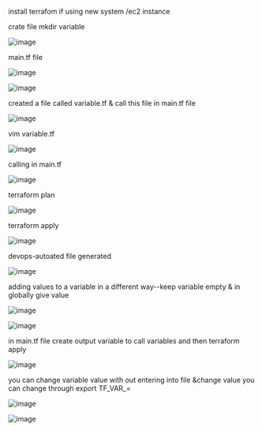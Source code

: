 install terrafom if using new system /ec2 instance

crate file mkdir variable

![image](https://user-images.githubusercontent.com/85178565/232247233-1df0c423-2fc0-4d25-9831-487e706a8eac.png)

main.tf file

![image](https://user-images.githubusercontent.com/85178565/232247282-c05aee72-86bb-4a36-9c69-b3b824199fad.png)


![image](https://user-images.githubusercontent.com/85178565/232247323-b4519d70-cd5a-486f-b98b-55647713ba1a.png)

created a file called variable.tf & call this file in main.tf file

![image](https://user-images.githubusercontent.com/85178565/232247407-aa3571cb-c87b-4586-b6e7-ddcfa415ab6e.png)

vim variable.tf

![image](https://user-images.githubusercontent.com/85178565/232247482-c76f7572-5868-4d23-8ee3-08453bd7892c.png)

calling in main.tf

![image](https://user-images.githubusercontent.com/85178565/232247551-39c748f7-1e9b-46ce-a547-ee6b85dcd093.png)


terraform plan

![image](https://user-images.githubusercontent.com/85178565/232247763-588c5343-0a33-4c9f-8b66-523233f7b768.png)


terraform apply

![image](https://user-images.githubusercontent.com/85178565/232247857-4e860370-9f06-43c7-a8d2-51bd1ecd058e.png)

devops-autoated file generated

![image](https://user-images.githubusercontent.com/85178565/232247937-cdb1999d-62e1-4791-83f8-89a1a6865e2c.png)



adding values to a variable in a different way--keep variable empty & in globally give value

![image](https://user-images.githubusercontent.com/85178565/232248744-a2f5c26c-601b-446b-ab4d-bf88c173fb43.png)

![image](https://user-images.githubusercontent.com/85178565/232248943-b3c2ab06-8dbb-4723-b2fd-c999ebf44c66.png)


in main.tf file create output variable to call variables and then terraform apply

![image](https://user-images.githubusercontent.com/85178565/232249171-e2f72099-753e-4080-bd9c-ac2a71f1db45.png)


you can change variable value with out entering into file &change value you can change through export TF_VAR_<VARIABLE>=<VALUE>
  
  
  ![image](https://user-images.githubusercontent.com/85178565/232249589-621fdd5f-a4e7-4d4d-b8f5-f661f5a07cd5.png)
  
  
  ![image](https://user-images.githubusercontent.com/85178565/232249680-5fd87fcc-a242-42cb-8a30-d3f0c1b313e8.png)






